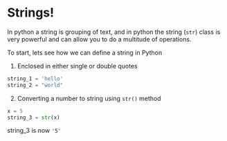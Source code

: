 # Strings!

In python a string is grouping of text, and in python the string (`str`) class is very powerful and can allow you to do a multitude of operations.

To start, lets see how we can define a string in Python

1. Enclosed in either single or double quotes
```python
string_1 = 'hello'
string_2 = "world"
```
2. Converting a number to string using `str()` method
```python
x = 5
string_3 = str(x)
```
string_3 is now `'5'`
